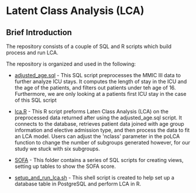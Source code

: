 # Latent Class Analysis (LCA)

## Brief Introduction
The repository consists of a couple of SQL and R scripts which build process and run LCA. 


The repository is organized and used in the following: <br>
- [adjusted_age.sql](https://github.com/kshannon-ucsd/ucsd-dsc180ab-team1/blob/main/LCA/adjusted_age.sql) - This SQL script preprocesses the MMIC III data to further analyze ICU stays. It computes the length of stay in the ICU and the age of the patients, and filters out patients under teh age of 16. Furthermore, we are only looking at a patients first ICU stay in the case of this SQL script 

- [lca.R](https://github.com/kshannon-ucsd/ucsd-dsc180ab-team1/blob/main/LCA/lca.R) - This R script preforms Laten Class Analysis (LCA) on the preprocessed data returned after using the adjusted_age.sql script. It connects to the database, retrieves patient data joined with age group information and elective admission type, and then process the data to fit an LCA model. Users can adjust the 'nclass' parameter in the poLCA function to change the number of subgroups generated however, for our study we stuck with six subgroups. 

- [SOFA](https://github.com/kshannon-ucsd/ucsd-dsc180ab-team1/tree/main/LCA/SOFA) - This folder contains a series of SQL scripts for creating views, setting up tables to show the SOFA score.

- [setup_and_run_lca.sh](https://github.com/kshannon-ucsd/ucsd-dsc180ab-team1/blob/main/LCA/setup_and_run_lca.sh) - This shell script is created to help set up a database table in PostgreSQL and perform LCA in R. 